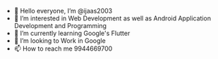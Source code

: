 - 👋 Hello everyone, I’m @ijaas2003
- 👀 I’m interested in Web Development as well as Android Application Development and Programming
- 🌱 I’m currently learning Google's Flutter 
- 💞️ I’m looking to Work in Google
- 📫 How to reach me 9944669700

<!---
ijaas2003/ijaas2003 is a ✨ special ✨ repository because its `README.md` (this file) appears on your GitHub profile.
You can click the Preview link to take a look at your changes.
--->
